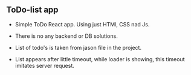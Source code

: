 <h2>ToDo-list app</h2>

- <p>Simple ToDo React app. Using just HTMl, CSS nad Js.</p>
- <p>There is no any backend or DB solutions.</p>
- <p>List of todo's is taken from jason file in the project.</p>
- <p>List appears after little timeout, while loader is showing, this timeout imitates server request. </p>
